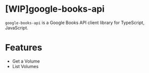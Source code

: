# [WIP]google-books-api
`google-books-api` is a Google Books API client library for TypeScript, JavaScript.

# Features
- Get a Volume
- List Volumes
